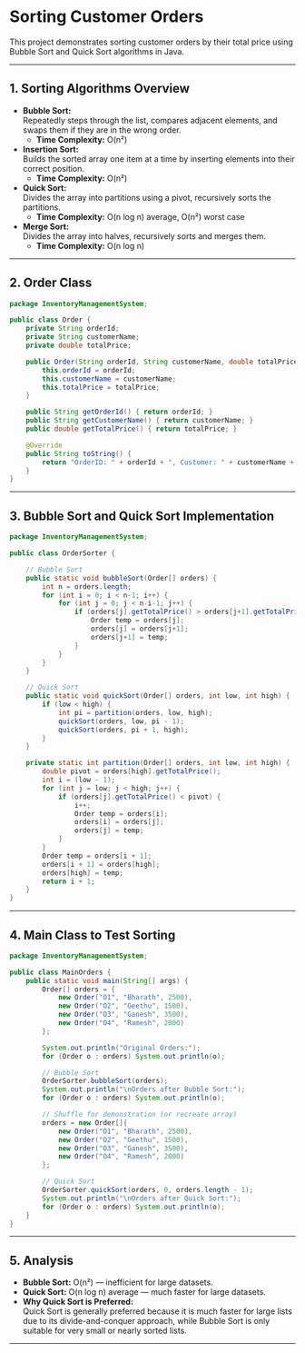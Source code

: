 # Sorting Customer Orders

This project demonstrates sorting customer orders by their total price using Bubble Sort and Quick Sort algorithms in Java.

---

## 1. Sorting Algorithms Overview

- **Bubble Sort:**  
  Repeatedly steps through the list, compares adjacent elements, and swaps them if they are in the wrong order.  
  - **Time Complexity:** O(n²)
- **Insertion Sort:**  
  Builds the sorted array one item at a time by inserting elements into their correct position.  
  - **Time Complexity:** O(n²)
- **Quick Sort:**  
  Divides the array into partitions using a pivot, recursively sorts the partitions.  
  - **Time Complexity:** O(n log n) average, O(n²) worst case
- **Merge Sort:**  
  Divides the array into halves, recursively sorts and merges them.  
  - **Time Complexity:** O(n log n)

---

## 2. Order Class

```java
package InventoryManagementSystem;

public class Order {
    private String orderId;
    private String customerName;
    private double totalPrice;

    public Order(String orderId, String customerName, double totalPrice) {
        this.orderId = orderId;
        this.customerName = customerName;
        this.totalPrice = totalPrice;
    }

    public String getOrderId() { return orderId; }
    public String getCustomerName() { return customerName; }
    public double getTotalPrice() { return totalPrice; }

    @Override
    public String toString() {
        return "OrderID: " + orderId + ", Customer: " + customerName + ", Total: " + totalPrice;
    }
}
```

---

## 3. Bubble Sort and Quick Sort Implementation

```java
package InventoryManagementSystem;

public class OrderSorter {

    // Bubble Sort
    public static void bubbleSort(Order[] orders) {
        int n = orders.length;
        for (int i = 0; i < n-1; i++) {
            for (int j = 0; j < n-i-1; j++) {
                if (orders[j].getTotalPrice() > orders[j+1].getTotalPrice()) {
                    Order temp = orders[j];
                    orders[j] = orders[j+1];
                    orders[j+1] = temp;
                }
            }
        }
    }

    // Quick Sort
    public static void quickSort(Order[] orders, int low, int high) {
        if (low < high) {
            int pi = partition(orders, low, high);
            quickSort(orders, low, pi - 1);
            quickSort(orders, pi + 1, high);
        }
    }

    private static int partition(Order[] orders, int low, int high) {
        double pivot = orders[high].getTotalPrice();
        int i = (low - 1);
        for (int j = low; j < high; j++) {
            if (orders[j].getTotalPrice() < pivot) {
                i++;
                Order temp = orders[i];
                orders[i] = orders[j];
                orders[j] = temp;
            }
        }
        Order temp = orders[i + 1];
        orders[i + 1] = orders[high];
        orders[high] = temp;
        return i + 1;
    }
}
```

---

## 4. Main Class to Test Sorting

```java
package InventoryManagementSystem;

public class MainOrders {
    public static void main(String[] args) {
        Order[] orders = {
            new Order("O1", "Bharath", 2500),
            new Order("O2", "Geethu", 1500),
            new Order("O3", "Ganesh", 3500),
            new Order("O4", "Ramesh", 2000)
        };

        System.out.println("Original Orders:");
        for (Order o : orders) System.out.println(o);

        // Bubble Sort
        OrderSorter.bubbleSort(orders);
        System.out.println("\nOrders after Bubble Sort:");
        for (Order o : orders) System.out.println(o);

        // Shuffle for demonstration (or recreate array)
        orders = new Order[]{
            new Order("O1", "Bharath", 2500),
            new Order("O2", "Geethu", 1500),
            new Order("O3", "Ganesh", 3500),
            new Order("O4", "Ramesh", 2000)
        };

        // Quick Sort
        OrderSorter.quickSort(orders, 0, orders.length - 1);
        System.out.println("\nOrders after Quick Sort:");
        for (Order o : orders) System.out.println(o);
    }
}
```

---

## 5. Analysis

- **Bubble Sort:** O(n²) — inefficient for large datasets.
- **Quick Sort:** O(n log n) average — much faster for large datasets.
- **Why Quick Sort is Preferred:**  
  Quick Sort is generally preferred because it is much faster for large lists due to its divide-and-conquer approach, while Bubble Sort is only suitable for very small or nearly sorted lists.

---
